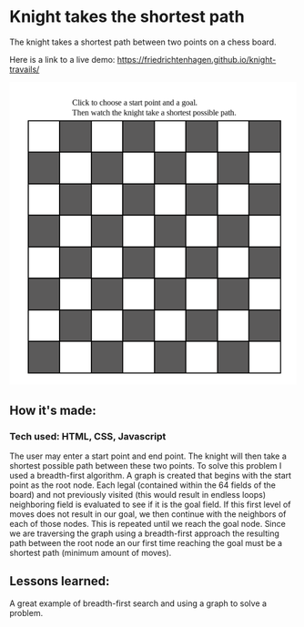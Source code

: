 # Knight takes the shortest path

The knight takes a shortest path between two points on a chess board.

Here is a link to a live demo: https://friedrichtenhagen.github.io/knight-travails/

![game screenshot](/chess-board-screenshot.png)

## How it's made:

### Tech used: HTML, CSS, Javascript

The user may enter a start point and end point. The knight will then take a shortest possible path between these two points. 
To solve this problem I used a breadth-first algorithm.
A graph is created that begins with the start point as the root node.
Each legal (contained within the 64 fields of the board) and not previously visited (this would result in endless loops) neighboring field is evaluated to see if it is the goal field. 
If this first level of moves does not result in our goal, we then continue with the neighbors of each of those nodes. 
This is repeated until we reach the goal node.
Since we are traversing the graph using a breadth-first approach the resulting path between the root node an our first time reaching the goal must be a shortest path (minimum amount of moves).


## Lessons learned:

A great example of breadth-first search and using a graph to solve a problem. 